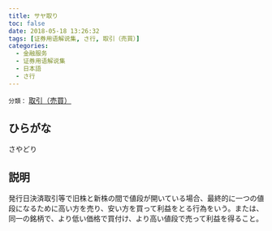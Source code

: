 ```yaml
---
title: サヤ取り
toc: false
date: 2018-05-18 13:26:32
tags: [证券用语解说集, さ行, 取引（売買）]
categories:
  - 金融服务
  - 证券用语解说集
  - 日本語
  - さ行
---
```


`分類：` [取引（売買）](/tags/取引（売買）/)

## ひらがな

さやどり

## 説明

発行日決済取引等で旧株と新株の間で値段が開いている場合、最終的に一つの値段になるために高い方を売り、安い方を買って利益をとる行為をいう。または、同一の銘柄で、より低い価格で買付け、より高い値段で売って利益を得ること。
